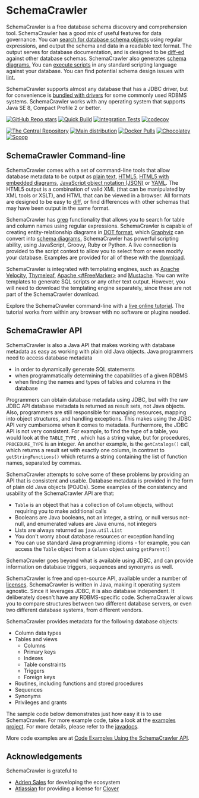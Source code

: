 # SchemaCrawler

SchemaCrawler is a free database schema discovery and comprehension tool.
SchemaCrawler has a good mix of useful features for data governance. You can
[search for database schema objects](schemacrawler-grep.html) using regular
expressions, and output the schema and data in a readable text format. The
output serves for database documentation, and is designed to be
[diff-ed](https://en.wikipedia.org/wiki/Diff) against other database schemas.
SchemaCrawler also generates [schema diagrams.](diagramming.html) You can
[execute scripts](scripting.html) in any standard scripting language against
your database. You can find potential schema design issues with
[lint.](lint.html)

SchemaCrawler supports almost any database that has a JDBC driver, but for
convenience is [bundled with drivers](database-support.html) for some commonly used
RDBMS systems. SchemaCrawler works with any operating system that supports
Java SE 8, Compact Profile 2 or better.

[![GitHub Repo stars](https://img.shields.io/github/stars/schemacrawler/schemacrawler?style=social)](https://github.com/schemacrawler/SchemaCrawler)
[![Quick Build](https://github.com/schemacrawler/SchemaCrawler/workflows/Quick%20Build/badge.svg)](https://github.com/schemacrawler/SchemaCrawler/actions?query=workflow%3A%22Quick+Build%22)
[![Integration Tests](https://github.com/schemacrawler/SchemaCrawler/workflows/Integration%20Tests/badge.svg)](https://github.com/schemacrawler/SchemaCrawler/actions?query=workflow%3A%22Integration+Tests%22)
[![codecov](https://codecov.io/gh/schemacrawler/SchemaCrawler/branch/master/graph/badge.svg)](https://app.codecov.io/gh/schemacrawler/SchemaCrawler)

[![The Central Repository](https://img.shields.io/maven-central/v/us.fatehi/schemacrawler.svg)](https://search.maven.org/search?q=g:us.fatehi%20schemacrawler*)
[![Main distribution](https://img.shields.io/github/downloads/schemacrawler/schemacrawler/total)](https://github.com/schemacrawler/SchemaCrawler/releases/latest)
[![Docker Pulls](https://img.shields.io/docker/pulls/schemacrawler/schemacrawler.svg)](https://hub.docker.com/r/schemacrawler/schemacrawler/)
[![Chocolatey](https://img.shields.io/chocolatey/v/schemacrawler)](https://community.chocolatey.org/packages/schemacrawler)
[![Scoop](https://img.shields.io/scoop/v/schemacrawler.svg)](https://github.com/ScoopInstaller/Main/blob/master/bucket/schemacrawler.json)



## SchemaCrawler Command-line

SchemaCrawler comes with a set of command-line tools that allow database
metadata to be output as [plain text,](snapshot-examples/snapshot.txt)
[HTML5,](snapshot-examples/snapshot.html)
[HTML5 with embedded diagrams](snapshot-examples/snapshot.svg.html),
[JavaScript object notation (JSON)](snapshot-examples/snapshot.json) or
[YAML](snapshot-examples/snapshot.yaml).
The HTML5 output is a combination of valid XML (that
can be manipulated by XML tools or XSLT), and HTML that can be viewed in a
browser. All formats are designed to be easy to
[diff](https://en.wikipedia.org/wiki/Diff), or find differences with other
schemas that may have been output in the same format.

SchemaCrawler has [grep](schemacrawler-grep.html) functionality that allows
you to search for table and column names using regular expressions.
SchemaCrawler is capable of creating entity-relationship diagrams in
[DOT format,](https://www.graphviz.org/doc/info/lang.html ) which
[Graphviz](https://www.graphviz.org/) can convert into [schema diagrams.](diagramming.html)
SchemaCrawler has powerful scripting ability,
using JavaScript, Groovy, Ruby or Python. A live connection is provided to the
script context to allow you to select from or even modify your database.
Examples are provided for all of these with the
[download](https://github.com/schemacrawler/SchemaCrawler/releases/).

SchemaCrawler is integrated with templating engines, such
as [Apache Velocity](https://velocity.apache.org/), [Thymeleaf](https://www.thymeleaf.org/),
[Apache &lt;#FreeMarker&gt;](https://freemarker.apache.org/) and [Mustache](https://mustache.github.io/).
You can write templates to generate SQL scripts or any other text output.
However, you will need to download the templating engine separately, since these are
not part of the SchemaCrawler download.

Explore the SchemaCrawler command-line with a [live online tutorial](https://www.katacoda.com/schemacrawler). 
The tutorial works from within any browser with no software or plugins needed.




## SchemaCrawler API

SchemaCrawler is also a Java API that makes working with database metadata as
easy as working with plain old Java objects. Java programmers need to access
database metadata

- in order to dynamically generate SQL statements
- when programmatically determining the capabilities of a given RDBMS
- when finding the names and types of tables and columns in the database

Programmers can obtain database metadata using JDBC, but with the raw JDBC API
database metadata is returned as result sets, not Java objects. Also,
programmers are still responsible for managing resources, mapping into object
structures, and handling exceptions. This makes using the JDBC API very
cumbersome when it comes to metadata. Furthermore, the JDBC API is not very
consistent. For example, to find the type of a table, you would look at the
`TABLE_TYPE` , which has a string value, but for procedures, `PROCEDURE_TYPE`
is an integer. An another example, is the `getCatalogs()` call, which returns
a result set with exactly one column, in contrast to `getStringFunctions()`
which returns a string containing the list of function names, separated by
commas.

SchemaCrawler attempts to solve some of these problems by providing an API
that is consistent and usable. Database metadata is provided in the form of
plain old Java objects (POJOs). Some examples of the consistency and usability
of the SchemaCrawler API are that:

- `Table` is an object that has a collection of `Column` objects, without
  requiring you to make additional calls
- Booleans are Java booleans, not an integer, a string, or null versus not-null,
  and enumerated values are Java enums, not integers
- Lists are always returned as `java.util.List`
- You don't worry about database resources or exception handling
- You can use standard Java programming idioms - for example, you can access the
  `Table` object from a `Column` object using `getParent()`

SchemaCrawler goes beyond what is available using JDBC, and can provide
information on database triggers, sequences and synonyms as well.

SchemaCrawler is free and open-source API, available under a number of
[licenses](license.html). SchemaCrawler is written
in Java, making it operating system agnostic. Since it leverages JDBC, it is
also database independent. It deliberately doesn't have any RDBMS-specific
code. SchemaCrawler allows you to compare structures between two different
database servers, or even two different database systems, from different
vendors.

SchemaCrawler provides metadata for the following database objects:

* Column data types
* Tables and views
  * Columns
  * Primary keys
  * Indexes
  * Table constraints
  * Triggers
  * Foreign keys
* Routines, including functions and stored procedures
* Sequences
* Synonyms
* Privileges and grants

The sample code below demonstrates just how easy it is to use SchemaCrawler.
For more example code, take a look at the [examples project](https://github.com/schemacrawler/SchemaCrawler/tree/master/schemacrawler-examplecode).
For more details, please refer to the [javadocs](apidocs/index.html).

<script src="https://gist.github.com/schemacrawler/63e4b8cb0515c6e928e7a9a419f46411.js"></script>
More code examples are at [Code Examples Using the SchemaCrawler API](code-examples.html).




## Acknowledgements

SchemaCrawler is grateful to

- [Adrien Sales](https://www.linkedin.com/in/adrien-sales) for developing the ecosystem
- [Atlassian](https://www.atlassian.com/) for providing a license for [Clover](https://www.atlassian.com/software/clover)
